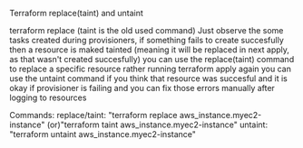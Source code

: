 Terraform replace(taint) and untaint

terraform replace (taint is the old used command)
Just observe the some tasks created during provisioners, if something fails to create succesfully then a resource is maked tainted (meaning it will be replaced in next apply, as that wasn't created succesfully)
you can use the replace(taint) command to replace a specific resource rather running terraform apply again
you can use the untaint command if you think that resource was succesful and it is okay if provisioner is failing and you can fix those errors manually after logging to resources

Commands:
replace/taint: "terraform replace aws_instance.myec2-instance" (or)"terraform taint aws_instance.myec2-instance"
untaint: "terraform untaint aws_instance.myec2-instance"